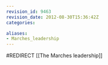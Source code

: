 ```yaml
---
revision_id: 9463
revision_date: 2012-08-30T15:36:42Z
categories:

aliases:
- Marches_leadership
---
```


#REDIRECT [[The Marches leadership]]